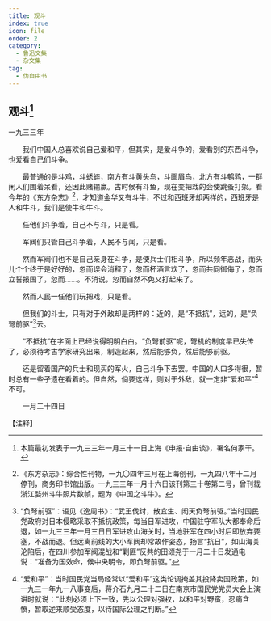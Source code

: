```yaml
---
title: 观斗
index: true
icon: file
order: 2
category:
  - 鲁迅文集
  - 杂文集
tag:  
  - 伪自由书
---
```


## 观斗[^①]

一九三三年

　　我们中国人总喜欢说自己爱和平，但其实，是爱斗争的，爱看别的东西斗争，也爱看自己们斗争。

　　最普通的是斗鸡，斗蟋蟀，南方有斗黄头鸟，斗画眉鸟，北方有斗鹌鹑，一群闲人们围着呆看，还因此赌输赢。古时候有斗鱼，现在变把戏的会使跳蚤打架。看今年的《东方杂志》[^②]，才知道金华又有斗牛，不过和西班牙却两样的，西班牙是人和牛斗，我们是使牛和牛斗。

　　任他们斗争着，自己不与斗，只是看。

　　军阀们只管自己斗争着，人民不与闻，只是看。

　　然而军阀们也不是自己亲身在斗争，是使兵士们相斗争，所以频年恶战，而头儿个个终于是好好的，忽而误会消释了，忽而杯酒言欢了，忽而共同御侮了，忽而立誓报国了，忽而……。不消说，忽而自然不免又打起来了。

　　然而人民一任他们玩把戏，只是看。

　　但我们的斗士，只有对于外敌却是两样的：近的，是“不抵抗”，远的，是“负弩前驱”[^③]云。

　　“不抵抗”在字面上已经说得明明白白。“负弩前驱”呢，弩机的制度早已失传了，必须待考古学家研究出来，制造起来，然后能够负，然后能够前驱。

　　还是留着国产的兵士和现买的军火，自己斗争下去罢。中国的人口多得很，暂时总有一些孑遗在看着的。但自然，倘要这样，则对于外敌，就一定非“爱和平”[^④]不可。

　　一月二十四日

【注释】

[^①]:本篇最初发表于一九三三年一月三十一日上海《申报·自由谈》，署名何家干。

[^②]:《东方杂志》：综合性刊物，一九〇四年三月在上海创刊，一九四八年十二月停刊，商务印书馆出版。一九三三年一月十六日该刊第三十卷第二号，曾刊载浙江婺州斗牛照片数帧，题为《中国之斗牛》。

[^③]:“负弩前驱”：语见《逸周书》：“武王伐纣，散宜生、闳天负弩前驱。”当时国民党政府对日本侵略采取不抵抗政策，每当日军进攻，中国驻守军队大都奉命后退，如一九三三年一月三日日军进攻山海关时，当地驻军在四小时后即放弃要塞，不战而退。但远离前线的大小军阀却常故作姿态，扬言“抗日”，如山海关沦陷后，在四川参加军阀混战和“剿匪”反共的田颂尧于一月二十日发通电说：“准备为国效命，候中央明令，即负弩前驱。”

[^④]:“爱和平”：当时国民党当局经常以“爱和平”这类论调掩盖其投降卖国政策，如一九三一年九一八事变后，蒋介石九月二十二日在南京市国民党党员大会上演讲时就说：“此刻必须上下一致，先以公理对强权，以和平对野蛮，忍痛含愤，暂取逆来顺受态度，以待国际公理之判断。”

